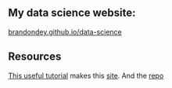 ## My data science website:

[brandondey.github.io/data-science](https://brandondey.github.io/data-science)

## Resources

[This useful tutorial](http://www.storybench.org/convert-google-doc-rmarkdown-publish-github-pages/) makes this [site](https://aleszu.github.io/digisoc/assignments.html). And the [repo]( https://github.com/aleszu/digisoc)


